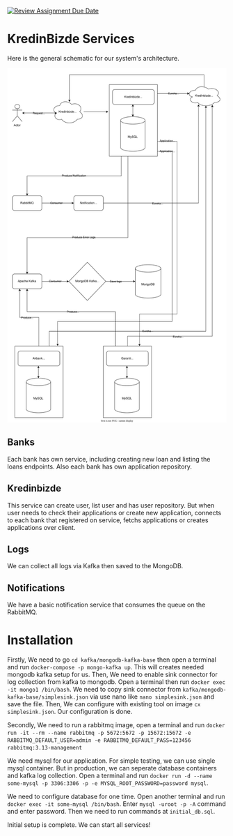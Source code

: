 [![Review Assignment Due Date](https://classroom.github.com/assets/deadline-readme-button-24ddc0f5d75046c5622901739e7c5dd533143b0c8e959d652212380cedb1ea36.svg)](https://classroom.github.com/a/t218cK-M)

# KredinBizde Services

Here is the general schematic for our system's architecture.

![Main Diagram](./image-files/maindiagram.svg)

## Banks
Each bank has own service, including creating new loan and listing the loans endpoints. Also each bank has own application repository.

## Kredinbizde
This service can create user, list user and has user repository. But when user needs to check their applications or create new application, connects to each bank that registered on service, fetchs applications or creates applications over client.

## Logs
We can collect all logs via Kafka then saved to the MongoDB.

## Notifications
We have a basic notification service that consumes the queue on the RabbitMQ. 

# Installation

Firstly, We need to go `cd kafka/mongodb-kafka-base` then open a terminal and run `docker-compose -p mongo-kafka up`. 
This will creates needed mongodb kafka setup for us. 
Then, We need to enable sink connector for log collection from kafka to mongodb. Open a terminal then run `docker exec -it mongo1 /bin/bash`. 
We need to copy sink connector from `kafka/mongodb-kafka-base/simplesink.json` via use nano like `nano simplesink.json` and save the file.
Then, We can configure with existing tool on image `cx simplesink.json`. Our configuration is done.

Secondly, We need to run a rabbitmq image, open a terminal and run `docker run -it --rm --name rabbitmq -p 5672:5672 -p 15672:15672 -e RABBITMQ_DEFAULT_USER=admin -e RABBITMQ_DEFAULT_PASS=123456 rabbitmq:3.13-management`

We need mysql for our application. For simple testing, we can use single mysql container. But in production, we can seperate database containers and kafka log collection.
Open a terminal and run `docker run -d --name some-mysql -p 3306:3306 -p -e MYSQL_ROOT_PASSWORD=password mysql`.

We need to configure database for one time. Open another terminal and run `docker exec -it some-mysql /bin/bash`. 
Enter `mysql -uroot -p -A` command and enter password. 
Then we need to run commands at `initial_db.sql`.

Initial setup is complete. We can start all services!